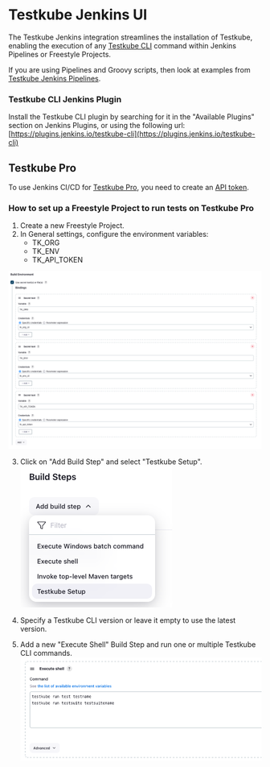 # Testkube Jenkins UI

The Testkube Jenkins integration streamlines the installation of Testkube, enabling the execution of any [Testkube CLI](https://docs.testkube.io/cli/testkube) command within Jenkins Pipelines or Freestyle Projects.  

If you are using Pipelines and Groovy scripts, then look at examples from [Testkube Jenkins Pipelines](./jenkins.md).

### Testkube CLI Jenkins Plugin

Install the Testkube CLI plugin by searching for it in the "Available Plugins" section on Jenkins Plugins, or using the following url:
[https://plugins.jenkins.io/testkube-cli](https://plugins.jenkins.io/testkube-cli)

## Testkube Pro

To use Jenkins CI/CD for [Testkube Pro](https://app.testkube.io/), you need to create an [API token](https://docs.testkube.io/testkube-pro/articles/organization-management/#api-tokens).


### How to set up a Freestyle Project to run tests on Testkube Pro

1. Create a new Freestyle Project.
2. In General settings, configure the environment variables:
   - TK_ORG
   - TK_ENV
   - TK_API_TOKEN
  
![jenkins environment variables configuration](../img/jenkins-environment.png)

3. Click on "Add Build Step" and select "Testkube Setup".
![jenkins testkube setup build step](../img/jenkins-build-step.png)

4. Specify a Testkube CLI version or leave it empty to use the latest version.

5. Add a new "Execute Shell" Build Step and run one or multiple Testkube CLI commands.
![jenkins execute shell](../img/jenkins-execute-shell.png)
